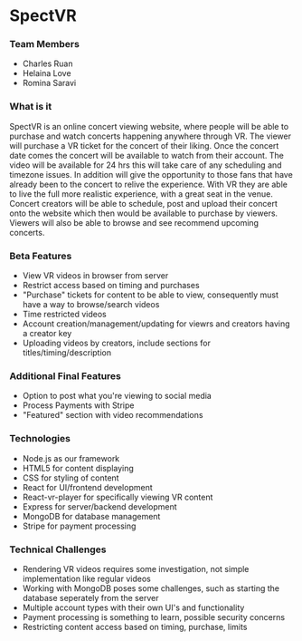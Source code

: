 # SpectVR

### Team Members

 - Charles Ruan
 - Helaina Love
 - Romina Saravi

### What is it

SpectVR is an online concert viewing website, where people will be able to purchase and watch concerts happening anywhere through VR. The viewer will purchase a VR ticket for the concert of their liking. Once the concert date comes the concert will be available to watch from their account. The video will be available for 24 hrs this will take care of any scheduling and timezone issues. In addition will give the opportunity to those fans that have already been to the concert to relive the experience. With VR they are able to live the full more realistic experience, with a great seat in the venue. Concert creators will be able to schedule, post and upload their concert onto the website which then would be available to purchase by viewers. Viewers will also be able to browse and see recommend upcoming concerts.

### Beta Features

- View VR videos in browser from server
- Restrict access based on timing and purchases
- "Purchase" tickets for content to be able to view, consequently must have a way to browse/search videos 
- Time restricted videos 
- Account creation/management/updating for viewrs and creators having a creator key
- Uploading videos by creators, include sections for titles/timing/description

### Additional Final Features

- Option to post what you're viewing to social media
- Process Payments with Stripe
- "Featured" section with video recommendations

### Technologies
- Node.js as our framework
- HTML5 for content displaying
- CSS for styling of content 
- React for UI/frontend development
- React-vr-player for specifically viewing VR content
- Express for server/backend development
- MongoDB for database management
- Stripe for payment processing

### Technical Challenges

- Rendering VR videos requires some investigation, not simple implementation like regular videos
- Working with MongoDB poses some challenges, such as starting the database seperately from the server
- Multiple account types with their own UI's and functionality
- Payment processing is something to learn, possible security concerns
- Restricting content access based on timing, purchase, limits
